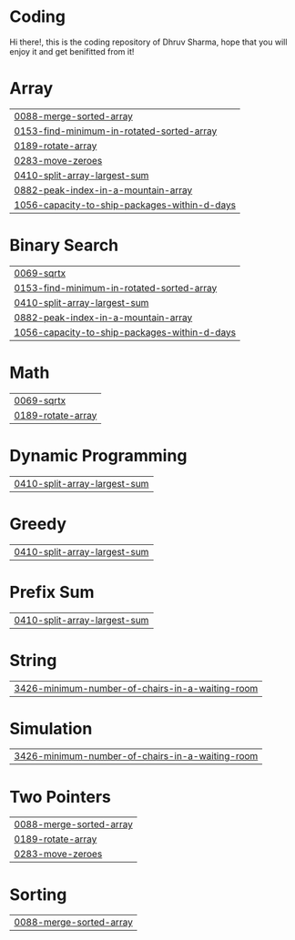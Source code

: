 # Coding
Hi there!, this is the coding repository of Dhruv Sharma, hope that you will enjoy it and get benifitted from it!


# Array
|  |
| ------- |
| [0088-merge-sorted-array](https://github.com/DhruvSharma4435/Coding/tree/master/0088-merge-sorted-array) |
| [0153-find-minimum-in-rotated-sorted-array](https://github.com/DhruvSharma4435/Coding/tree/master/0153-find-minimum-in-rotated-sorted-array) |
| [0189-rotate-array](https://github.com/DhruvSharma4435/Coding/tree/master/0189-rotate-array) |
| [0283-move-zeroes](https://github.com/DhruvSharma4435/Coding/tree/master/0283-move-zeroes) |
| [0410-split-array-largest-sum](https://github.com/DhruvSharma4435/Coding/tree/master/0410-split-array-largest-sum) |
| [0882-peak-index-in-a-mountain-array](https://github.com/DhruvSharma4435/Coding/tree/master/0882-peak-index-in-a-mountain-array) |
| [1056-capacity-to-ship-packages-within-d-days](https://github.com/DhruvSharma4435/Coding/tree/master/1056-capacity-to-ship-packages-within-d-days) |
# Binary Search
|  |
| ------- |
| [0069-sqrtx](https://github.com/DhruvSharma4435/Coding/tree/master/0069-sqrtx) |
| [0153-find-minimum-in-rotated-sorted-array](https://github.com/DhruvSharma4435/Coding/tree/master/0153-find-minimum-in-rotated-sorted-array) |
| [0410-split-array-largest-sum](https://github.com/DhruvSharma4435/Coding/tree/master/0410-split-array-largest-sum) |
| [0882-peak-index-in-a-mountain-array](https://github.com/DhruvSharma4435/Coding/tree/master/0882-peak-index-in-a-mountain-array) |
| [1056-capacity-to-ship-packages-within-d-days](https://github.com/DhruvSharma4435/Coding/tree/master/1056-capacity-to-ship-packages-within-d-days) |
# Math
|  |
| ------- |
| [0069-sqrtx](https://github.com/DhruvSharma4435/Coding/tree/master/0069-sqrtx) |
| [0189-rotate-array](https://github.com/DhruvSharma4435/Coding/tree/master/0189-rotate-array) |
# Dynamic Programming
|  |
| ------- |
| [0410-split-array-largest-sum](https://github.com/DhruvSharma4435/Coding/tree/master/0410-split-array-largest-sum) |
# Greedy
|  |
| ------- |
| [0410-split-array-largest-sum](https://github.com/DhruvSharma4435/Coding/tree/master/0410-split-array-largest-sum) |
# Prefix Sum
|  |
| ------- |
| [0410-split-array-largest-sum](https://github.com/DhruvSharma4435/Coding/tree/master/0410-split-array-largest-sum) |
# String
|  |
| ------- |
| [3426-minimum-number-of-chairs-in-a-waiting-room](https://github.com/DhruvSharma4435/Coding/tree/master/3426-minimum-number-of-chairs-in-a-waiting-room) |
# Simulation
|  |
| ------- |
| [3426-minimum-number-of-chairs-in-a-waiting-room](https://github.com/DhruvSharma4435/Coding/tree/master/3426-minimum-number-of-chairs-in-a-waiting-room) |
# Two Pointers
|  |
| ------- |
| [0088-merge-sorted-array](https://github.com/DhruvSharma4435/Coding/tree/master/0088-merge-sorted-array) |
| [0189-rotate-array](https://github.com/DhruvSharma4435/Coding/tree/master/0189-rotate-array) |
| [0283-move-zeroes](https://github.com/DhruvSharma4435/Coding/tree/master/0283-move-zeroes) |
# Sorting
|  |
| ------- |
| [0088-merge-sorted-array](https://github.com/DhruvSharma4435/Coding/tree/master/0088-merge-sorted-array) |